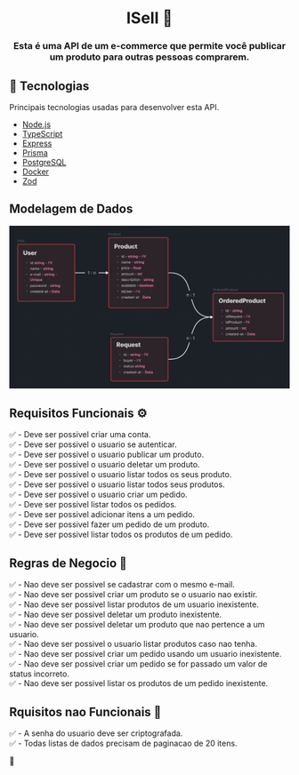 <h1 align="center">
   ISell 🤝
</h1>

<h3 align="center">
  Esta é uma API de um e-commerce que permite você publicar um produto para outras pessoas comprarem.
</h3>

## 🚀 Tecnologias

Principais tecnologias usadas para desenvolver esta API.

- [Node.js](https://nodejs.org/en/)
- [TypeScript](https://www.typescriptlang.org/)
- [Express](https://expressjs.com/pt-br/)
- [Prisma](https://www.prisma.io/)
- [PostgreSQL](https://www.postgresql.org/)
- [Docker](https://www.docker.com/)
- [Zod](https://github.com/colinhacks/zod)

## Modelagem de Dados

![image](modelagem.png)

## Requisitos Funcionais ⚙️

✅ - Deve ser possivel criar uma conta.<br>
✅ - Deve ser possivel o usuario se autenticar.<br>
✅ - Deve ser possivel o usuario publicar um produto.<br>
✅ - Deve ser possivel o usuario deletar um produto.<br>
✅ - Deve ser possivel o usuario listar todos os seus produto.<br>
✅ - Deve ser possivel o usuario listar todos seus produtos.<br>
✅ - Deve ser possivel o usuario criar um pedido.<br>
✅ - Deve ser possivel listar todos os pedidos.<br>
✅ - Deve ser possivel adicionar itens a um pedido.<br>
✅ - Deve ser possivel fazer um pedido de um produto.<br>
✅ - Deve ser possivel listar todos os produtos de um pedido. <br>

## Regras de Negocio 👔

✅ - Nao deve ser possivel se cadastrar com o mesmo e-mail.<br>
✅ - Nao deve ser possivel criar um produto se o usuario nao existir.<br>
✅ - Nao deve ser possivel listar produtos de um usuario inexistente.<br>
✅ - Nao deve ser possivel deletar um produto inexistente.<br>
✅ - Nao deve ser possivel deletar um produto que nao pertence a um usuario.<br>
✅ - Nao deve ser possivel o usuario listar produtos caso nao tenha.<br>
✅ - Nao deve ser possivel criar um pedido usando um usuario inexistente.<br>
✅ - Nao deve ser possivel criar um pedido se for passado um valor de status incorreto.<br>
✅ - Nao deve ser possivel listar os produtos de um pedido inexistente.<br>


## Rquisitos nao Funcionais 🔧

✅ - A senha do usuario deve ser criptografada.<br>
✅ - Todas listas de dados precisam de paginacao de 20 itens.



🔰